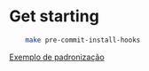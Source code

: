 # Get starting

```bash
    make pre-commit-install-hooks
```

[Exemplo de padronização](https://www.youtube.com/watch?v=O3bs4JtHrow)